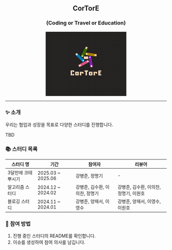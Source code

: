 
<div align="center">
    
## CorTorE
### (Coding or Travel or Education)
    
<img src="./logo.png" alt="CorTorE logo" height=50% width=50% style="border: 1px solid white; display: block; margin: auto;">

</div>

-----

### ✨ **소개**

우리는 협업과 성장을 목표로 다양한 스터디를 진행합니다.

TBD

### 📚 **스터디 목록**

| **스터디 명**      | **기간**  | **참여자**                     | **리뷰어**|
| ------------------ | --------- | ------------------------------ | -------------- |
| 3달만에 코테 뿌시기  | 2025.03 ~ 2025.06 | 강병준, 정명기 | - |
| 알고리즘 스터디    | 2024.12 ~ 2024.02 | 강병준, 김수환, 이의찬, 정명기            | 강병준, 김수환, 이의찬, 정명기, 이원호        |
| 블로깅 스터디      | 2024.11 ~ 2024.01 | 강병준, 양재서, 이영수            |강병준, 양재서, 이영수, 이원호  |

### 🙌 **참여 방법**

1. 진행 중인 스터디의 README를 확인합니다.
2. 이슈를 생성하여 참여 의사를 남깁니다.
